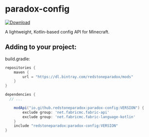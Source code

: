 # paradox-config

[ ![Download](https://api.bintray.com/packages/redstoneparadox/mods/paradox-config/images/download.svg?version=v0.3.2-alpha) ](https://bintray.com/redstoneparadox/mods/paradox-config/v0.3.2-alpha/link)

A lightweight, Kotlin-based config API for Minecraft.


## Adding to your project:

build.gradle:
```gradle
repositories {
	maven {
		url = "https://dl.bintray.com/redstoneparadox/mods"
	}
}

dependencies {
  // ...

	modApi("io.github.redstoneparadox:paradox-config:VERSION") {
		exclude group: 'net.fabricmc.fabric-api'
		exclude group: 'net.fabricmc.fabric-language-kotlin'
	}
	include "redstoneparadox:paradox-config:VERSION"
}
```
